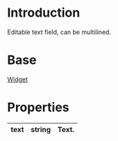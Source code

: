 # Introduction #

Editable text field, can be multilined.

# Base #

[Widget](BranchTypesUiWidget.md)

# Properties #

| text | string | Text. |
|:-----|:-------|:------|